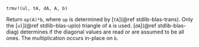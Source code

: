 ```
trmv!(ul, tA, dA, A, b)
```

Return `op(A)*b`, where `op` is determined by [`tA`](@ref stdlib-blas-trans). Only the [`ul`](@ref stdlib-blas-uplo) triangle of `A` is used. [`dA`](@ref stdlib-blas-diag) determines if the diagonal values are read or are assumed to be all ones. The multiplication occurs in-place on `b`.

